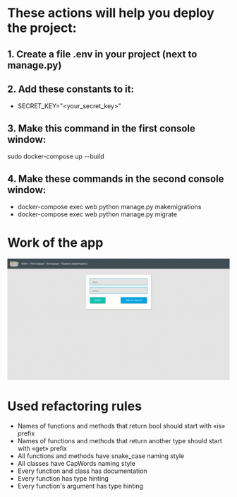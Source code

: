 # These actions will help you deploy the project:
## 1.   Create a file **.env** in your project (next to manage.py)
## 2.   Add these constants to it:
* SECRET_KEY="<your_secret_key>"
## 3.   Make this command in the first console window:
sudo docker-compose up --build
## 4.   Make these commands in the second console window:
* docker-compose exec web python manage.py makemigrations
* docker-compose exec web python manage.py migrate

# Work of the app
![Work of the app](./static_readme/refactoring.gif)

# Used refactoring rules
* Names of functions and methods that return bool should start with «is» prefix
* Names of functions and methods that return another type should start with «get» prefix
* All functions and methods have snake_case naming style
* All classes have CapWords naming style
* Every function and class has documentation
* Every function has type hinting
* Every function's argument has type hinting
